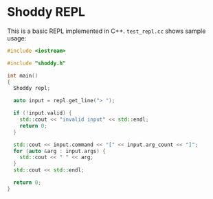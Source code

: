 # Shoddy REPL

This is a basic REPL implemented in C++. `test_repl.cc` shows sample usage:

```cpp
#include <iostream>

#include "shoddy.h"

int main()
{
  Shoddy repl;

  auto input = repl.get_line("> ");

  if (!input.valid) {
    std::cout << "invalid input" << std::endl;
    return 0;
  }

  std::cout << input.command << "[" << input.arg_count << "]";
  for (auto &arg : input.args) {
    std::cout << " " << arg;
  }
  std::cout << std::endl;

  return 0;
}
```
